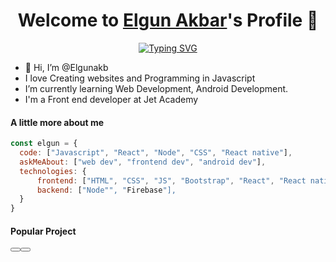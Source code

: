 <p align="center">
  <h1 align="center">Welcome to <a href="https://github.com/MrBlueBird2">Elgun Akbar</a>'s Profile 👋</h1>
</p>
<p align="center">
<a href="https://git.io/typing-svg"><img src="https://raw.githubusercontent.com/TheDudeThatCode/TheDudeThatCode/master/Assets/Designer.gif" alt="Typing SVG" /></a>

<ul>
  <li>👋 Hi, I’m @Elgunakb</li>
  <li>I love Creating websites and Programming in Javascript</li>
  <li>I’m currently learning Web Development, Android Development.</li>
  <li>I'm a Front end developer at Jet Academy</li>
<!--   <li>🧐 Portfolio Website, https://mrbluebird2.github.io</li> -->
</ul>

#### A little more about me
```javascript
const elgun = {
  code: ["Javascript", "React", "Node", "CSS", "React native"],
  askMeAbout: ["web dev", "frontend dev", "android dev"],
  technologies: {
      frontend: ["HTML", "CSS", "JS", "Bootstrap", "React", "React native"],
      backend: ["Node"", "Firebase"],
  }
}
```


#### Popular Project
<a href="https://github.com/elgunakb/api-contrat-tool">
  <!-- Change the `github-readme-stats.anuraghazra1.vercel.app` to `github-readme-stats.vercel.app`  -->
  <button>
<a href="https://github.com/elgunakb/api-contrat-tool">
    <button/>

    
</a>    
<!-- <a href="https://github.com/mrbluebird2/mrbluebird2.github.io">
  <!-- Change the `github-readme-stats.anuraghazra1.vercel.app` to `github-readme-stats.vercel.app`  -->
<!--   <img align="center" src="https://github-readme-stats.anuraghazra1.vercel.app/api/pin/?username=MrBlueBird2&repo=mrbluebird2.github.io&theme=onedark"/> -->
<!-- </a> -->




